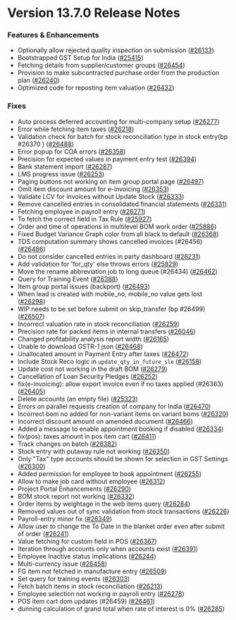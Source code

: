 # Version 13.7.0 Release Notes

### Features & Enhancements
- Optionally allow rejected quality inspection on submission ([#26133](https://github.com/frappe/shoperprime/pull/26133))
- Bootstrapped GST Setup for India ([#25415](https://github.com/frappe/shoperprime/pull/25415))
- Fetching details from supplier/customer groups ([#26454](https://github.com/frappe/shoperprime/pull/26454))
- Provision to make subcontracted purchase order from the production plan ([#26240](https://github.com/frappe/shoperprime/pull/26240))
- Optimized code for reposting item valuation ([#26432](https://github.com/frappe/shoperprime/pull/26432))

### Fixes
- Auto process deferred accounting for multi-company setup ([#26277](https://github.com/frappe/shoperprime/pull/26277))
- Error while fetching item taxes ([#26218](https://github.com/frappe/shoperprime/pull/26218))
- Validation check for batch for stock reconciliation type in stock entry(bp #26370 ) ([#26488](https://github.com/frappe/shoperprime/pull/26488))
- Error popup for COA errors ([#26358](https://github.com/frappe/shoperprime/pull/26358))
- Precision for expected values in payment entry test ([#26394](https://github.com/frappe/shoperprime/pull/26394))
- Bank statement import ([#26287](https://github.com/frappe/shoperprime/pull/26287))
- LMS progress issue ([#26253](https://github.com/frappe/shoperprime/pull/26253))
- Paging buttons not working on item group portal page ([#26497](https://github.com/frappe/shoperprime/pull/26497))
- Omit item discount amount for e-invoicing ([#26353](https://github.com/frappe/shoperprime/pull/26353))
- Validate LCV for Invoices without Update Stock ([#26333](https://github.com/frappe/shoperprime/pull/26333))
- Remove cancelled entries in consolidated financial statements ([#26331](https://github.com/frappe/shoperprime/pull/26331))
- Fetching employee in payroll entry ([#26271](https://github.com/frappe/shoperprime/pull/26271))
- To fetch the correct field in Tax Rule ([#25927](https://github.com/frappe/shoperprime/pull/25927))
- Order and time of operations in multilevel BOM work order ([#25886](https://github.com/frappe/shoperprime/pull/25886))
- Fixed Budget Variance Graph color from all black to default ([#26368](https://github.com/frappe/shoperprime/pull/26368))
- TDS computation summary shows cancelled invoices (#26456) ([#26486](https://github.com/frappe/shoperprime/pull/26486))
- Do not consider cancelled entries in party dashboard ([#26231](https://github.com/frappe/shoperprime/pull/26231))
- Add validation for 'for_qty' else throws errors ([#25829](https://github.com/frappe/shoperprime/pull/25829))
- Move the rename abbreviation job to long queue (#26434) ([#26462](https://github.com/frappe/shoperprime/pull/26462))
- Query for Training Event ([#26388](https://github.com/frappe/shoperprime/pull/26388))
- Item group portal issues (backport) ([#26493](https://github.com/frappe/shoperprime/pull/26493))
- When lead is created with mobile_no, mobile_no value gets lost ([#26298](https://github.com/frappe/shoperprime/pull/26298))
- WIP needs to be set before submit on skip_transfer (bp #26499) ([#26507](https://github.com/frappe/shoperprime/pull/26507))
- Incorrect valuation rate in stock reconciliation ([#26259](https://github.com/frappe/shoperprime/pull/26259))
- Precision rate for packed items in internal transfers ([#26046](https://github.com/frappe/shoperprime/pull/26046))
- Changed profitability analysis report width ([#26165](https://github.com/frappe/shoperprime/pull/26165))
- Unable to download GSTR-1 json ([#26468](https://github.com/frappe/shoperprime/pull/26468))
- Unallocated amount in Payment Entry after taxes ([#26472](https://github.com/frappe/shoperprime/pull/26472))
- Include Stock Reco logic in `update_qty_in_future_sle` ([#26158](https://github.com/frappe/shoperprime/pull/26158))
- Update cost not working in the draft BOM ([#26279](https://github.com/frappe/shoperprime/pull/26279))
- Cancellation of Loan Security Pledges ([#26252](https://github.com/frappe/shoperprime/pull/26252))
- fix(e-invoicing): allow export invoice even if no taxes applied (#26363) ([#26405](https://github.com/frappe/shoperprime/pull/26405))
- Delete accounts (an empty file) ([#25323](https://github.com/frappe/shoperprime/pull/25323))
- Errors on parallel requests creation of company for India  ([#26470](https://github.com/frappe/shoperprime/pull/26470))
- Incorrect bom no added for non-variant items on variant boms ([#26320](https://github.com/frappe/shoperprime/pull/26320))
- Incorrect discount amount on amended document ([#26466](https://github.com/frappe/shoperprime/pull/26466))
- Added a message to enable appointment booking if disabled ([#26334](https://github.com/frappe/shoperprime/pull/26334))
- fix(pos): taxes amount in pos item cart ([#26411](https://github.com/frappe/shoperprime/pull/26411))
- Track changes on batch ([#26382](https://github.com/frappe/shoperprime/pull/26382))
- Stock entry with putaway rule not working ([#26350](https://github.com/frappe/shoperprime/pull/26350))
- Only "Tax" type accounts should be shown for selection in GST Settings ([#26300](https://github.com/frappe/shoperprime/pull/26300))
- Added permission for employee to book appointment ([#26255](https://github.com/frappe/shoperprime/pull/26255))
- Allow to make job card without employee ([#26312](https://github.com/frappe/shoperprime/pull/26312))
- Project Portal Enhancements ([#26290](https://github.com/frappe/shoperprime/pull/26290))
- BOM stock report not working ([#26332](https://github.com/frappe/shoperprime/pull/26332))
- Order Items by weightage in the web items query ([#26284](https://github.com/frappe/shoperprime/pull/26284))
- Removed values out of sync validation from stock transactions ([#26226](https://github.com/frappe/shoperprime/pull/26226))
- Payroll-entry minor fix ([#26349](https://github.com/frappe/shoperprime/pull/26349))
- Allow user to change the To Date in the blanket order even after submit of order ([#26241](https://github.com/frappe/shoperprime/pull/26241))
- Value fetching for custom field in POS ([#26367](https://github.com/frappe/shoperprime/pull/26367))
- Iteration through accounts only when accounts exist ([#26391](https://github.com/frappe/shoperprime/pull/26391))
- Employee Inactive status implications ([#26244](https://github.com/frappe/shoperprime/pull/26244))
- Multi-currency issue ([#26458](https://github.com/frappe/shoperprime/pull/26458))
- FG item not fetched in manufacture entry ([#26509](https://github.com/frappe/shoperprime/pull/26509))
- Set query for training events ([#26303](https://github.com/frappe/shoperprime/pull/26303))
- Fetch batch items in stock reconciliation ([#26213](https://github.com/frappe/shoperprime/pull/26213))
- Employee selection not working in payroll entry ([#26278](https://github.com/frappe/shoperprime/pull/26278))
- POS item cart dom updates (#26459) ([#26461](https://github.com/frappe/shoperprime/pull/26461))
- dunning calculation of grand total when rate of interest is 0% ([#26285](https://github.com/frappe/shoperprime/pull/26285))
